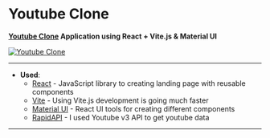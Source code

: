 Youtube Clone 
===========
**[Youtube Clone](https://1kiritos1.github.io/youtube-clone/) Application using React + Vite.js & Material UI** 

[![Youtube Clone](https://lh3.googleusercontent.com/pw/AL9nZEWe_5k94Kx2VBmS5FxCpH2NvIZ0QN0-KmCFL1vHHHwUkIjXU7RM9SyDrTBd_sqiIcOAWoTSY9p0eX12T7HycWmdZnA-AP-bAk8kd8QCFfceTw1tNKP3B3jpf-8l1SfMAhO2cRoMSFDu6597nH5-sUbJ=w1880-h929-no?authuser=0)](https://1kiritos1.github.io/youtube-clone/) 

-----------
- **Used**: 
	- [React](https://reactjs.org/) - JavaScript library to creating landing page with reusable components
	- [Vite](https://vitejs.dev/) - Using Vite.js development is going much faster
	- [Material UI](https://mui.com/) - React UI tools for creating different components
  - [RapidAPI](https://rapidapi.com/ytdlfree/api/youtube-v31) - I used Youtube v3 API to get youtube data  
-----------
